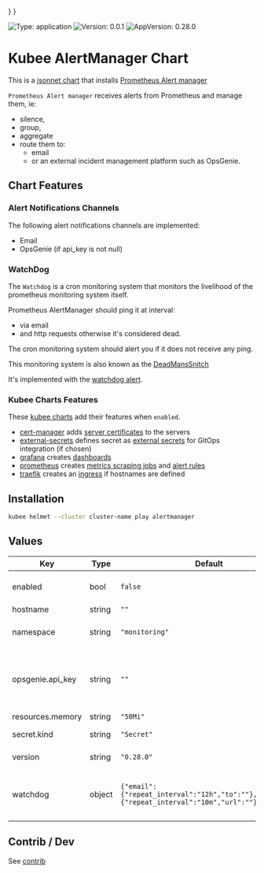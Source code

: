 

}
}

[//]: # (README.md generated by gotmpl. DO NOT EDIT.)

![Type: application](https://img.shields.io/badge/Type-application-informational?style=flat-square) ![Version: 0.0.1](https://img.shields.io/badge/Version-0.0.1-informational?style=flat-square) ![AppVersion: 0.28.0](https://img.shields.io/badge/AppVersion-0.28.0-informational?style=flat-square)

# Kubee AlertManager Chart

This is a [jsonnet chart](https://github.com/EraldyHq/kubee/blob/main/docs/site/jsonnet-chart.md) that installs [Prometheus Alert manager](https://prometheus.io/docs/alerting/latest/alertmanager/)

`Prometheus Alert manager` receives alerts from Prometheus
and manage them, ie:
* silence,
* group,
* aggregate
* route them to:
    * email
    * or an external incident management platform such as OpsGenie.

## Chart Features

### Alert Notifications Channels

The following alert notifications channels are implemented:

* Email
* OpsGenie (if api_key is not null)

### WatchDog

The `Watchdog` is a cron monitoring system that monitors the livelihood of the prometheus monitoring system itself.

Prometheus AlertManager should ping it at interval:
* via email
* and http requests
otherwise it's considered dead.

The cron monitoring system should alert you if it does not receive any ping.

This monitoring system is also known as the [DeadMansSnitch](https://en.wikipedia.org/wiki/Dead_man%27s_switch)

It's implemented with the [watchdog alert](https://runbooks.prometheus-operator.dev/runbooks/general/watchdog).

### Kubee Charts Features

  These [kubee charts](https://github.com/EraldyHq/kubee/blob/main/docs/site/kubee-helmet-chart.md) add their features when `enabled`.

* [cert-manager](https://github.com/EraldyHq/kubee/blob/main/charts/cert-manager/README.md) adds [server certificates](https://cert-manager.io/docs/usage/certificate/) to the servers
* [external-secrets](https://github.com/EraldyHq/kubee/blob/main/charts/external-secrets/README.md) defines secret as [external secrets](https://external-secrets.io/latest/introduction/getting-started/#create-your-first-externalsecret) for GitOps integration (if chosen)
* [grafana](https://github.com/EraldyHq/kubee/blob/main/charts/grafana/README.md) creates [dashboards](https://grafana.com/grafana/dashboards/)
* [prometheus](https://github.com/EraldyHq/kubee/blob/main/charts/prometheus/README.md) creates [metrics scraping jobs](https://prometheus.io/docs/concepts/jobs_instances/) and [alert rules](https://prometheus.io/docs/prometheus/latest/configuration/alerting_rules/)
* [traefik](https://github.com/EraldyHq/kubee/blob/main/charts/traefik/README.md) creates an [ingress](https://kubernetes.io/docs/concepts/services-networking/ingress/) if hostnames are defined

## Installation

```bash
kubee helmet --cluster cluster-name play alertmanager
```

## Values

| Key | Type | Default | Description |
|-----|------|---------|-------------|
| enabled | bool | `false` | Boolean to indicate that this chart is or will be installed in the cluster |
| hostname | string | `""` | The public hostname |
| namespace | string | `"monitoring"` | The installation namespace (create an ingress if not empty) |
| opsgenie.api_key | string | `""` | Opsgenie Api Key to send alert. If the api key is not empty, critical and warning alerts are sent to opsgenie |
| resources.memory | string | `"50Mi"` | Memory |
| secret.kind | string | `"Secret"` | The kind of Secret manifest created |
| version | string | `"0.28.0"` | The [alert manager version](https://github.com/prometheus/alertmanager/releases) |
| watchdog | object | `{"email":{"repeat_interval":"12h","to":""},"webhook":{"repeat_interval":"10m","url":""}}` | `Watchdog`: the receiver of the [watchdog alert](https://runbooks.prometheus-operator.dev/runbooks/general/watchdog) Example of cron monitoring system: https://healthchecks.io/ |

## Contrib / Dev

See [contrib](contrib/contrib.md)

